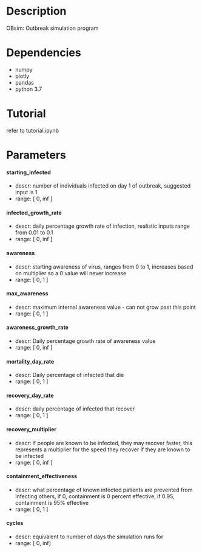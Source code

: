 # Description
OBsim: Outbreak simulation program

# Dependencies
- numpy
- plotly
- pandas
- python 3.7

# Tutorial

refer to tutorial.ipynb

# Parameters

#### starting_infected
- descr: number of individuals infected on day 1 of outbreak, suggested input is 1
- range: [ 0, inf ]

#### infected_growth_rate
- descr: daily percentage growth rate of infection, realistic inputs range from 0.01 to 0.1
- range: [ 0, inf  ]

#### awareness
- descr: starting awareness of virus, ranges from 0 to 1, increases based on multiplier so a 0 value will never increase
- range: [ 0, 1 ]

#### max_awareness
- descr: maximum internal awareness value - can not grow past this point
- range: [ 0, 1 ]

#### awareness_growth_rate
- descr: Daily percentage growth rate of awareness value
- range: [ 0, inf ]
  
#### mortality_day_rate
- descr: Daily percentage of infected that die
- range: [ 0, 1 ]
  
#### recovery_day_rate
- descr: daily percentage of infected that recover
- range: [ 0, 1 ]
  
#### recovery_multiplier
- descr: if people are known to be infected, they may recover faster, this represents a multiplier for the speed they recover if they are known to be infected
- range: [ 0, inf ]
  
#### containment_effectiveness
- descr:  what percentage of known infected patients are prevented from infecting others, if 0, containment is 0 percent effective, if 0.95, containment is 95% effective
- range: [ 0, 1 ]

#### cycles 
- descr: equivalent to number of days the simulation runs for
- range: [ 0, inf]



